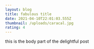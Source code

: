 ```yaml
---
layout: blog
title: fabulous title
date: 2021-04-10T22:01:03.555Z
thumbnail: /uploads/caracal.jpg
rating: 4
---
```

this is the body part of the delightful post